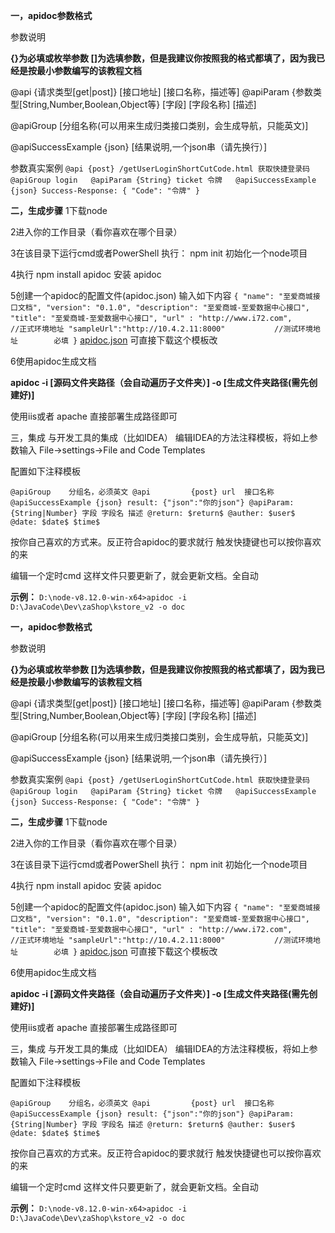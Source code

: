 **一，apidoc参数格式**

参数说明

**{}为必填或枚举参数
[]为选填参数，但是我建议你按照我的格式都填了，因为我已经是按最小参数编写的该教程文档**

@api 					{请求类型[get|post]} [接口地址] [接口名称，描述等]
@apiParam				{参数类型[String,Number,Boolean,Object等}	[字段]	[字段名称]	[描述]

@apiGroup				[分组名称(可以用来生成归类接口类别，会生成导航，只能英文)]

@apiSuccessExample		{json}	[结果说明,一个json串（请先换行）]


参数真实案例
`
@api {post} /getUserLoginShortCutCode.html 获取快捷登录码  
@apiGroup login  
@apiParam {String} ticket 令牌  
@apiSuccessExample {json} Success-Response:
{ "Code": "令牌" }
`

**二，生成步骤**
1下载node

2进入你的工作目录（看你喜欢在哪个目录）

3在该目录下运行cmd或者PowerShell
执行：
npm init
初始化一个node项目

4执行
npm install apidoc
安装 apidoc

5创建一个apidoc的配置文件(apidoc.json)
输入如下内容
`
{
  "name": "至爱商城接口文档",
  "version": "0.1.0",
  "description": "至爱商城-至爱数据中心接口",
  "title": "至爱商城-至爱数据中心接口",
  "url" : "http://www.i72.com",					//正式环境地址
  "sampleUrl":"http://10.4.2.11:8000"			//测试环境地址		必填
}
`
[apidoc.json](/uploads/56554681d5cbba056710c3e862899245/apidoc.json)   可直接下载这个模板改

6使用apidoc生成文档

**apidoc -i [源码文件夹路径（会自动遍历子文件夹）] -o [生成文件夹路径(需先创建好)]**

使用iis或者 apache 直接部署生成路径即可

三，集成
与开发工具的集成（比如IDEA）
编辑IDEA的方法注释模板，将如上参数输入
File->settings->File and Code Templates

配置如下注释模板

`@apiGroup    分组名，必须英文
@api         {post} url  接口名称
@apiSuccessExample {json} result:
                        {"json":"你的json"}
@apiParam: {String|Number} 字段 字段名 描述
@return: $return$
@auther: $user$
@date: $date$ $time$` 


 
按你自己喜欢的方式来。反正符合apidoc的要求就行
触发快捷键也可以按你喜欢的来

编辑一个定时cmd
这样文件只要更新了，就会更新文档。全自动

**示例：**
`D:\node-v8.12.0-win-x64>apidoc -i D:\JavaCode\Dev\zaShop\kstore_v2 -o doc`
 
**一，apidoc参数格式**

参数说明

**{}为必填或枚举参数
[]为选填参数，但是我建议你按照我的格式都填了，因为我已经是按最小参数编写的该教程文档**

@api 					{请求类型[get|post]} [接口地址] [接口名称，描述等]
@apiParam				{参数类型[String,Number,Boolean,Object等}	[字段]	[字段名称]	[描述]

@apiGroup				[分组名称(可以用来生成归类接口类别，会生成导航，只能英文)]

@apiSuccessExample		{json}	[结果说明,一个json串（请先换行）]


参数真实案例
`
@api {post} /getUserLoginShortCutCode.html 获取快捷登录码  
@apiGroup login  
@apiParam {String} ticket 令牌  
@apiSuccessExample {json} Success-Response:
{ "Code": "令牌" }
`

**二，生成步骤**
1下载node

2进入你的工作目录（看你喜欢在哪个目录）

3在该目录下运行cmd或者PowerShell
执行：
npm init
初始化一个node项目

4执行
npm install apidoc
安装 apidoc

5创建一个apidoc的配置文件(apidoc.json)
输入如下内容
`
{
  "name": "至爱商城接口文档",
  "version": "0.1.0",
  "description": "至爱商城-至爱数据中心接口",
  "title": "至爱商城-至爱数据中心接口",
  "url" : "http://www.i72.com",					//正式环境地址
  "sampleUrl":"http://10.4.2.11:8000"			//测试环境地址		必填
}
`
[apidoc.json](/uploads/56554681d5cbba056710c3e862899245/apidoc.json)   可直接下载这个模板改

6使用apidoc生成文档

**apidoc -i [源码文件夹路径（会自动遍历子文件夹）] -o [生成文件夹路径(需先创建好)]**

使用iis或者 apache 直接部署生成路径即可

三，集成
与开发工具的集成（比如IDEA）
编辑IDEA的方法注释模板，将如上参数输入
File->settings->File and Code Templates

配置如下注释模板

`@apiGroup    分组名，必须英文
@api         {post} url  接口名称
@apiSuccessExample {json} result:
                        {"json":"你的json"}
@apiParam: {String|Number} 字段 字段名 描述
@return: $return$
@auther: $user$
@date: $date$ $time$` 


 
按你自己喜欢的方式来。反正符合apidoc的要求就行
触发快捷键也可以按你喜欢的来

编辑一个定时cmd
这样文件只要更新了，就会更新文档。全自动

**示例：**
`D:\node-v8.12.0-win-x64>apidoc -i D:\JavaCode\Dev\zaShop\kstore_v2 -o doc`
 
